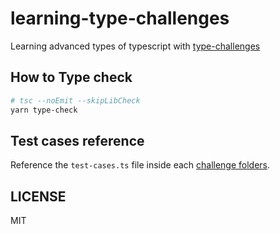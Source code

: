 # learning-type-challenges

Learning advanced types of typescript with [type-challenges](https://github.com/type-challenges/type-challenges)

## How to Type check

``` bash
# tsc --noEmit --skipLibCheck
yarn type-check
```

## Test cases reference

Reference the `test-cases.ts` file inside each [challenge folders](https://github.com/type-challenges/type-challenges/tree/master/questions).

## LICENSE

MIT


